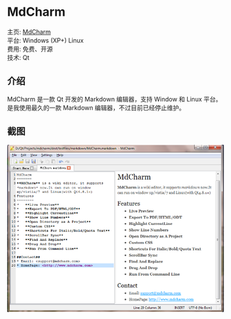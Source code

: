 MdCharm
====

主页: [MdCharm](http://www.mdcharm.com/)  
平台: Windows (XP+) Linux  
费用: 免费、开源  
技术: Qt

介绍
----

MdCharm 是一款 Qt 开发的 Markdown 编辑器，支持 Window 和 Linux 平台。是我使用最久的一款 Markdown 编辑器，不过目前已经停止维护。

截图
----

![mdcharm](images/mdcharm.png)
